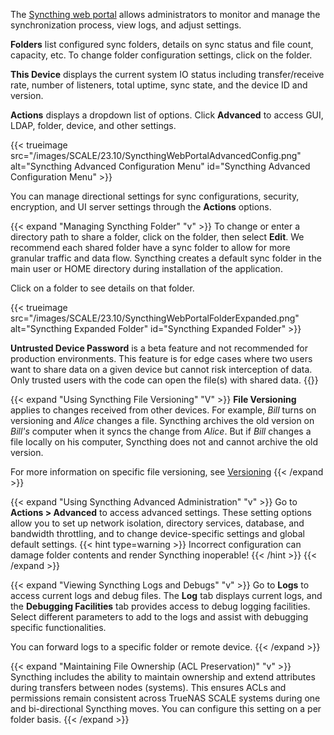 &NewLine;

The [Syncthing web portal](https://docs.syncthing.net/intro/gui.html) allows administrators to monitor and manage the synchronization process, view logs, and adjust settings.

**Folders** list configured sync folders, details on sync status and file count, capacity, etc.
To change folder configuration settings, click on the folder.

**This Device** displays the current system IO status including transfer/receive rate, number of listeners, total uptime, sync state, and the device ID and version.

**Actions** displays a dropdown list of options. Click **Advanced** to access GUI, LDAP, folder, device, and other settings.

{{< trueimage src="/images/SCALE/23.10/SyncthingWebPortalAdvancedConfig.png" alt="Syncthing Advanced Configuration Menu" id="Syncthing Advanced Configuration Menu" >}}

You can manage directional settings for sync configurations, security, encryption, and UI server settings through the **Actions** options.

{{< expand "Managing Syncthing Folder" "v" >}}
To change or enter a directory path to share a folder, click on the folder, then select **Edit**.
We recommend each shared folder have a sync folder to allow for more granular traffic and data flow.
Syncthing creates a default sync folder in the main user or HOME directory during installation of the application.

Click on a folder to see details on that folder.

{{< trueimage src="/images/SCALE/23.10/SyncthingWebPortalFolderExpanded.png" alt="Syncthing Expanded Folder" id="Syncthing Expanded Folder" >}}

**Untrusted Device Password** is a beta feature and not recommended for production environments.
This feature is for edge cases where two users want to share data on a given device but cannot risk interception of data.
Only trusted users with the code can open the file(s) with shared data.
{{</expand >}}

{{< expand "Using Syncthing File Versioning" "V" >}}
**File Versioning** applies to changes received from other devices.
For example, *Bill* turns on versioning and *Alice* changes a file.
Syncthing archives the old version on *Bill's* computer when it syncs the change from *Alice*.
But if *Bill* changes a file locally on his computer, Syncthing does not and cannot archive the old version.

For more information on specific file versioning, see [Versioning](https://docs.syncthing.net/v1.23.2/users/versioning)
{{< /expand >}}

{{< expand "Using Syncthing Advanced Administration" "v" >}}
Go to **Actions > Advanced** to access advanced settings.
These setting options allow you to set up network isolation, directory services, database, and bandwidth throttling, and to change device-specific settings and global default settings.
{{< hint type=warning >}}
Incorrect configuration can damage folder contents and render Syncthing inoperable!
{{< /hint >}}
{{< /expand >}}

{{< expand "Viewing Syncthing Logs and Debugs" "v" >}}
Go to **Logs** to access current logs and debug files.
The **Log** tab displays current logs, and the **Debugging Facilities** tab provides access to debug logging facilities.
Select different parameters to add to the logs and assist with debugging specific functionalities.

You can forward logs to a specific folder or remote device.
{{< /expand >}}

{{< expand "Maintaining File Ownership (ACL Preservation)" "v" >}}
Syncthing includes the ability to maintain ownership and extend attributes during transfers between nodes (systems). 
This ensures ACLs and permissions remain consistent across TrueNAS SCALE systems during one and bi-directional Syncthing moves. 
You can configure this setting on a per folder basis.
{{< /expand >}}